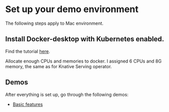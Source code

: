 # Set up your demo environment

The following steps apply to Mac environment.

## Install Docker-desktop with Kubernetes enabled.

Find the tutorial [here](https://docs.docker.com/docker-for-mac/install/).

Allocate enough CPUs and memories to docker. I assigned 6 CPUs and 8G memory, the same as for Knative Serving
operator.

## Demos

After everything is set up, go through the following demos:

- [Basic features](basic-functionalities)
